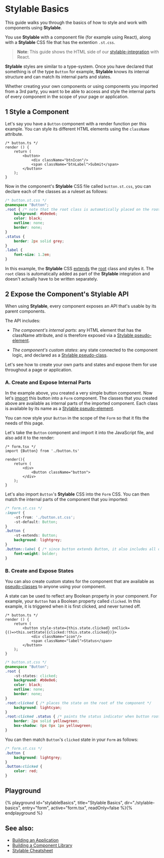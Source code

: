 # Stylable Basics

This guide walks you through the basics of how to style and work with components using **Stylable**. 

You use **Stylable** with a component file (for example using React), along with a **Stylable** CSS file that has the extention `.st.css`.

> **Note**:
> This guide shows the HTML side of our [stylable-integration](https://github.com/wixplosives/stylable-integration) with React. 

**Stylable** styles are similar to a type-system. Once you have declared that something is of the type `Button` for example, **Stylable** knows its internal structure and can match its internal parts and states.

Whether creating your own components or using components you imported from a 3rd party, you want to be able to access and style the internal parts of every component in the scope of your page or application. 


## 1 Style a Component 

Let's say you have a `Button` component with a render function per this example. You can style its different HTML elements using the `className` attribute.

```tsx
/* button.ts */
render () {
    return (
        <button>
            <div className="btnIcon"/>
            <span className="btnLabel">Submit</span>
        </button>
    );
}
```

Now in the component's **Stylable** CSS file called `button.st.css`, you can declare each of the classes as a ruleset as follows:

```css
/* button.st.css */
@namespace "Button";
.root { /* note that the root class is automatically placed on the root HTML element by stylable-integration */
    background: #b0e0e6;
    color: black;
    outline: none;
    border: none;
}
.status {
    border: 2px solid grey;
}
.label {
    font-size: 1.2em;
}
```

In this example, the **Stylable** CSS [extends](../references/extend-stylesheet.md) the [root](../references/root.md) class and styles it. The `root` class is automatically added as part of the **Stylable** integration and doesn't actually have to be written separately.


## 2 Expose the Component's Stylable API

When using **Stylable**, every component exposes an API that's usable by its parent components.

The API includes:

* _The component's internal parts_: any HTML element that has the className attribute, and is therefore exposed via a [Stylable pseudo-element](../references/pseudo-elements.md).
 
* _The component's custom states_: any state connected to the component logic, and declared as a [Stylable pseudo-class](../references/pseudo-classes.md).

Let's see how to create your own parts and states and expose them for use throughout a page or application.

### A. Create and Expose Internal Parts

In the example above, you created a very simple button component. Now let's [import](../references/imports.md) this button into a `Form` component. The classes that you created above are available as internal parts of the imported component. Each class is available by its name as a [Stylable pseudo-element](../references/pseudo-elements.md). 

You can now style your `Button` in the scope of the `Form` so that it fits the needs of this page.

Let's take the `Button` component and import it into the JavaScript file, and also add it to the render:

```tsx
/* form.tsx */
import {Button} from './button.ts'

render(){
    return (
        <div>
            <Button className="button">
        </div>
    );
}
```

Let's also import `Button`'s **Stylable** CSS into the `Form` CSS. You can then match the internal parts of the component that you imported:

```css
/* form.st.css */
:import {
    -st-from: './button.st.css';
    -st-default: Button;
}
.button {
    -st-extends: Button;
    background: lightgrey;
}
.button::label { /* since button extends Button, it also includes all of its internal parts */
    font-weight: bolder;
}
```

### B. Create and Expose States

You can also create custom states for the component that are available as [pseudo-classes](../references/pseudo-classes.md) to anyone using your component.

A state can be used to reflect any Boolean property in your component. For example, your `Button` has a Boolean property called `clicked`. In this example, it is triggered when it is first clicked, and never turned off.

```tsx
/* button.ts */
render () {
    return (
        <button style-state={this.state.clicked} onClick={()=>this.setState({clicked:!this.state.clicked})}>
            <div className="icon"/>
            <span className="label">Status</span>
        </button>
    );
}
```

```css
/* button.st.css */
@namespace "Button";
.root {
    -st-states: clicked;
    background: #b0e0e6;
    color: black;
    outline: none;
    border: none;
}
.root:clicked { /* places the state on the root of the component */
    background: lightcyan;
}
.root:clicked .status { /* paints the status indicator when button root is clicked */
    border: 2px solid yellowgreen;
    box-shadow: 0px 0px 1px yellowgreen;
}
```

You can then match `Button`'s `clicked` state in your `Form` as follows:

```css
/* form.st.css */
.button {
    background: lightgrey;
}
.button:clicked {
    color: red;
}
```

## Playground

{% playground id="stylableBasics", title="Stylable Basics", dir="./stylable-basics", entry="form", active="form.tsx", readOnly=false %}{% endplayground %}

## See also:

* [Building an Application](./stylable-application.md)
* [Building a Component Library](./stylable-component-library.md)
* [Stylable Cheatsheet](../usefulIngo/cheatsheet.md)
